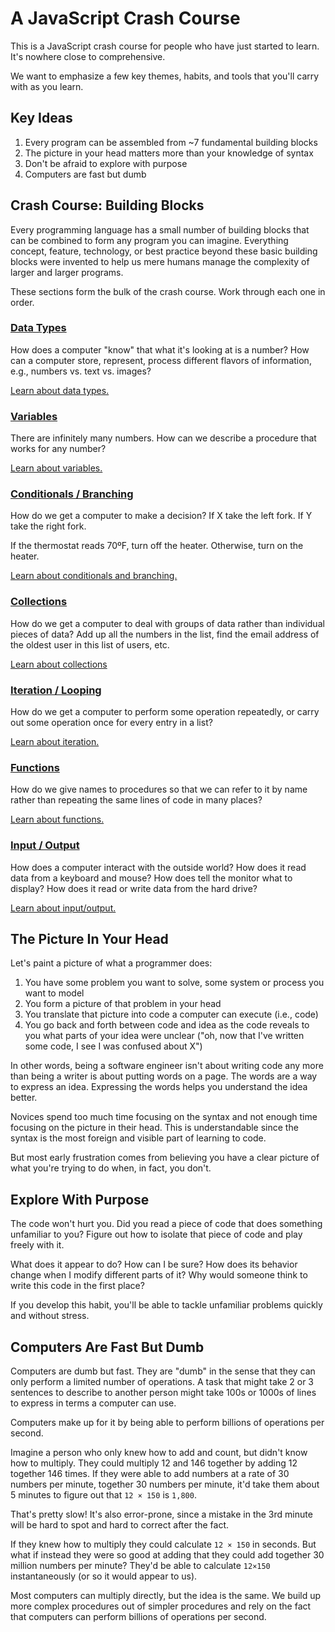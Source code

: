 # A JavaScript Crash Course

This is a JavaScript crash course for people who have just started to learn. It's nowhere close to comprehensive.

We want to emphasize a few key themes, habits, and tools that you'll carry with as you learn.

## Key Ideas

1. Every program can be assembled from ~7 fundamental building blocks
1. The picture in your head matters more than your knowledge of syntax
1. Don't be afraid to explore with purpose
1. Computers are fast but dumb

## Crash Course: Building Blocks

Every programming language has a small number of building blocks that can be combined to form any program you can imagine. Everything concept, feature, technology, or best practice beyond these basic building blocks were invented to help us mere humans manage the complexity of larger and larger programs.

These sections form the bulk of the crash course. Work through each one in order.

### [Data Types][dir-data]

How does a computer "know" that what it's looking at is a number? How can a computer store, represent, process different flavors of information, e.g., numbers vs. text vs. images?

[Learn about data types.][dir-data]

### [Variables][dir-variables]

There are infinitely many numbers. How can we describe a procedure that works for any number?

[Learn about variables.][dir-variables]

### [Conditionals / Branching][dir-conditionals]

How do we get a computer to make a decision? If X take the left fork. If Y take the right fork.

If the thermostat reads 70ºF, turn off the heater. Otherwise, turn on the heater.

[Learn about conditionals and branching.][dir-conditionals]

### [Collections][dir-collections]

How do we get a computer to deal with groups of data rather than individual pieces of data? Add up all the numbers in the list, find the email address of the oldest user in this list of users, etc.

[Learn about collections][dir-collections]

### [Iteration / Looping][dir-iteration]

How do we get a computer to perform some operation repeatedly, or carry out some operation once for every entry in a list?

[Learn about iteration.][dir-iteration]

### [Functions][dir-functions]

How do we give names to procedures so that we can refer to it by name rather than repeating the same lines of code in many places?

[Learn about functions.][dir-functions]

### [Input / Output][dir-input-output]

How does a computer interact with the outside world? How does it read data from a keyboard and mouse? How does tell the monitor what to display? How does it read or write data from the hard drive?

[Learn about input/output.][dir-input-output]

## The Picture In Your Head

Let's paint a picture of what a programmer does:

1. You have some problem you want to solve, some system or process you want to model
1. You form a picture of that problem in your head
1. You translate that picture into code a computer can execute (i.e., code)
1. You go back and forth between code and idea as the code reveals to you what parts of your idea were unclear ("oh, now that I've written some code, I see I was confused about X")

In other words, being a software engineer isn't about writing code any more than being a writer is about putting words on a page. The words are a way to express an idea. Expressing the words helps you understand the idea better.

Novices spend too much time focusing on the syntax and not enough time focusing on the picture in their head. This is understandable since the syntax is the most foreign and visible part of learning to code.

But most early frustration comes from believing you have a clear picture of what you're trying to do when, in fact, you don't.

## Explore With Purpose

The code won't hurt you. Did you read a piece of code that does something unfamiliar to you? Figure out how to isolate that piece of code and play freely with it.

What does it appear to do? How can I be sure? How does its behavior change when I modify different parts of it? Why would someone think to write this code in the first place?

If you develop this habit, you'll be able to tackle unfamiliar problems quickly and without stress.

## Computers Are Fast But Dumb

Computers are dumb but fast. They are "dumb" in the sense that they can only perform a limited number of operations. A task that might take 2 or 3 sentences to describe to another person might take 100s or 1000s of lines to express in terms a computer can use.

Computers make up for it by being able to perform billions of operations per second.

Imagine a person who only knew how to add and count, but didn't know how to multiply. They could multiply 12 and 146 together by adding 12 together 146 times. If they were able to add numbers at a rate of 30 numbers per minute, together 30 numbers per minute, it'd take them about 5 minutes to figure out that `12 × 150` is `1,800`.

That's pretty slow! It's also error-prone, since a mistake in the 3rd minute will be hard to spot and hard to correct after the fact.

If they knew how to multiply they could calculate `12 × 150` in seconds. But what if instead they were so good at adding that they could add together 30 million numbers per minute? They'd be able to calculate `12×150` instantaneously (or so it would appear to us).

Most computers can multiply directly, but the idea is the same. We build up more complex procedures out of simpler procedures and rely on the fact that computers can perform billions of operations per second.

[dir-data]: ./Data
[dir-variables]: ./Variables
[dir-conditionals]: ./Conditionals
[dir-functions]: ./Functions
[dir-iteration]: ./Iteration
[dir-input-output]: ./Input-Output
[dir-collections]: ./Collections

